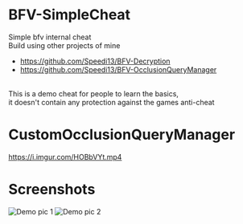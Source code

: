 # BFV-SimpleCheat
Simple bfv internal cheat<br />
Build using other projects of mine<br />
+ https://github.com/Speedi13/BFV-Decryption
+ https://github.com/Speedi13/BFV-OcclusionQueryManager
<br />
This is a demo cheat for people to learn the basics,<br /> 
it doesn't contain any protection against the games anti-cheat<br />

# CustomOcclusionQueryManager
https://i.imgur.com/HOBbVYt.mp4

# Screenshots
![Demo pic 1](https://raw.githubusercontent.com/Speedi13/BFV-SimpleCheat/master/Screenshots/ESP.png)
![Demo pic 2](https://raw.githubusercontent.com/Speedi13/BFV-SimpleCheat/master/Screenshots/B675i1WIO.png)
